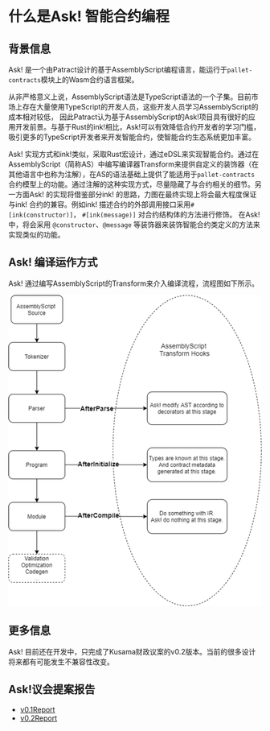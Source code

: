 # 什么是Ask! 智能合约编程

## 背景信息

Ask! 是一个由Patract设计的基于AssemblyScript编程语言，能运行于`pallet-contracts`模块上的Wasm合约语言框架。

从非严格意义上说，AssemblyScript语法是TypeScript语法的一个子集。目前市场上存在大量使用TypeScript的开发人员，这些开发人员学习AssemblyScript的成本相对较低， 因此Patract认为基于AssemblyScript的Ask!项目具有很好的应用开发前景。与基于Rust的ink!相比，Ask!可以有效降低合约开发者的学习门槛，吸引更多的TypeScript开发者来开发智能合约，使智能合约生态系统更加丰富。

Ask! 实现方式和ink!类似，采取Rust宏设计，通过eDSL来实现智能合约。通过在AssemblyScript（简称AS）中编写编译器Transform来提供自定义的装饰器（在其他语言中也称为注解），在AS的语法基础上提供了能适用于`pallet-contracts`合约模型上的功能。通过注解的这种实现方式，尽量隐藏了与合约相关的细节。另一方面Ask! 的实现将借鉴部分ink! 的思路，力图在最终实现上将会最大程度保证与ink! 合约的兼容。例如ink! 描述合约的外部调用接口采用`#[ink(constructor)]`， `#[ink(message)]` 对合约结构体的方法进行修饰。
在Ask! 中，将会采用 `@constructor`、`@message` 等装饰器来装饰智能合约类定义的方法来实现类似的功能。

## Ask! 编译运作方式

Ask! 通过编写AssemblyScript的Transform来介入编译流程，流程图如下所示。

![ask-design](./img/ask-design.png)

## 更多信息

Ask! 目前还在开发中，只完成了Kusama财政议案的v0.2版本。当前的很多设计将来都有可能发生不兼容性改变。

<!-- TODO： 添加议案链接及报告链接。 -->

## Ask!议会提案报告

- [v0.1Report](./reports/v0.1Report.md)
- [v0.2Report](./reports/v0.2Report.md)
